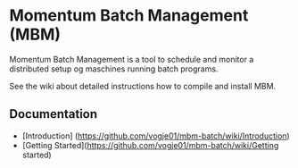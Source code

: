 # Momentum Batch Management (MBM)
Momentum Batch Management is a tool to schedule and monitor a distributed setup og maschines running batch programs.

See the wiki about detailed instructions how to compile and install MBM.

## Documentation
* [Introduction] (https://github.com/vogje01/mbm-batch/wiki/Introduction)
* [Getting Started](https://github.com/vogje01/mbm-batch/wiki/Getting started)
